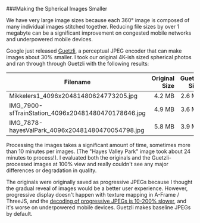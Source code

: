 ###Making the Spherical Images Smaller

We have very large image sizes because each 360° image is composed of many individual images stitched together. Reducing file sizes by over 1 megabyte can be a significant improvement on congested mobile networks and underpowered mobile devices.

Google just released [Guetzli](https://github.com/google/guetzli), a perceptual JPEG encoder that can make images about 30% smaller. I took our original 4K-ish sized spherical photos and ran through through Guetzli with the following results:

| Filename                              | Original Size           | Guetzli Size  | Decrease in Size | % Decrease |
| ------------------------------------- | -----------------------:| -------------:| ----------------:| ----------:|
| Mikkelers1_4096x20481480624773205.jpg | 4.2 MB                  |        2.6 MB | 1.6 MB           | 38%        |
| IMG_7900-sfTrainStation_4096x20481480470178646.jpg | 4.9 MB | 3.6 MB | 1.3 MB | 27% | 
| IMG_7878-hayesValPark_4096x20481480470054798.jpg | 5.8 MB | 3.9 MB | 1.9 MB | 33% |

Processing the images takes a significant amount of time, sometimes more than 10 minutes per images. (The "Hayes Valley Park" image took about 24 minutes to process!). I evaluated both the originals and the Guetzli-processed images at 100% view and really couldn't see any major differences or degradation in quality.

The originals were originally saved as progressive JPEGs because I thought the gradual reveal of images would be a better user experience. However, progressive display doesn't happen with texture mapping in A-Frame / ThreeJS, and the [decoding of progressive JPEGs is 10-200% slower](https://github.com/google/guetzli/issues/54), and it's worse on underpowered mobile devices. Guetzli makes baseline JPEGs by default.

